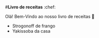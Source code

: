 #**Livro de receitas** :chef:

Olá! Bem-Vindo ao nosso livro de receitas :wave:

- Strogonoff de frango
- Yakissoba da casa
